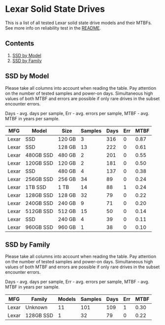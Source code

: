 Lexar Solid State Drives
========================

This is a list of all tested Lexar solid state drive models and their MTBFs. See
more info on reliability test in the [README](https://github.com/linuxhw/SMART).

Contents
--------

1. [ SSD by Model  ](#ssd-by-model)
2. [ SSD by Family ](#ssd-by-family)

SSD by Model
------------

Please take all columns into account when reading the table. Pay attention on the
number of tested samples and power-on days. Simultaneous high values of both MTBF
and errors are possible if only rare drives in the subset encounter errors.

Days - avg. days per sample,
Err  - avg. errors per sample,
MTBF - avg. MTBF in years per sample.

| MFG       | Model              | Size   | Samples | Days  | Err   | MTBF |
|-----------|--------------------|--------|---------|-------|-------|------|
| Lexar     | SSD                | 120 GB | 3       | 316   | 0     | 0.87   |
| Lexar     | SSD                | 128 GB | 13      | 222   | 0     | 0.61   |
| Lexar     | 480GB SSD          | 480 GB | 2       | 201   | 0     | 0.55   |
| Lexar     | 120GB SSD          | 120 GB | 2       | 181   | 0     | 0.50   |
| Lexar     | SSD                | 480 GB | 4       | 137   | 0     | 0.38   |
| Lexar     | 256GB SSD          | 256 GB | 34      | 89    | 0     | 0.24   |
| Lexar     | 1TB SSD            | 1 TB   | 14      | 88    | 1     | 0.24   |
| Lexar     | 128GB SSD          | 128 GB | 32      | 79    | 0     | 0.22   |
| Lexar     | 240GB SSD          | 240 GB | 9       | 71    | 0     | 0.20   |
| Lexar     | 512GB SSD          | 512 GB | 15      | 50    | 0     | 0.14   |
| Lexar     | SSD                | 240 GB | 4       | 39    | 0     | 0.11   |
| Lexar     | 960GB SSD          | 960 GB | 1       | 38    | 0     | 0.10   |

SSD by Family
-------------

Please take all columns into account when reading the table. Pay attention on the
number of tested samples and power-on days. Simultaneous high values of both MTBF
and errors are possible if only rare drives in the subset encounter errors.

Days - avg. days per sample,
Err  - avg. errors per sample,
MTBF - avg. MTBF in years per sample.

| MFG       | Family                 | Models | Samples | Days  | Err   | MTBF |
|-----------|------------------------|--------|---------|-------|-------|------|
| Lexar     | Unknown                | 11     | 101     | 109   | 1     | 0.30   |
| Lexar     | 128GB SSD              | 1      | 32      | 79    | 0     | 0.22   |
